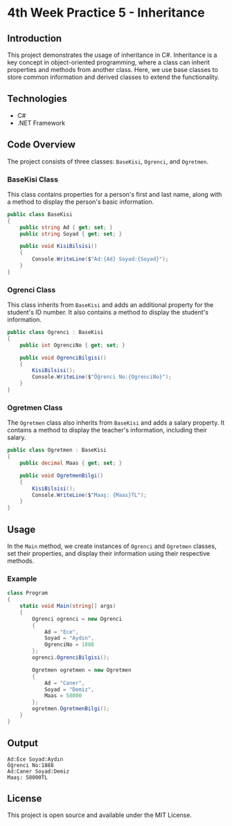 
# 4th Week Practice 5 - Inheritance

## Introduction
This project demonstrates the usage of inheritance in C#. Inheritance is a key concept in object-oriented programming, where a class can inherit properties and methods from another class. Here, we use base classes to store common information and derived classes to extend the functionality.

## Technologies
- C#
- .NET Framework

## Code Overview
The project consists of three classes: `BaseKisi`, `Ogrenci`, and `Ogretmen`. 

### BaseKisi Class
This class contains properties for a person's first and last name, along with a method to display the person's basic information.

```csharp
public class BaseKisi
{
    public string Ad { get; set; }
    public string Soyad { get; set; }

    public void KisiBilsisi()
    {
        Console.WriteLine($"Ad:{Ad} Soyad:{Soyad}");
    }
}
```

### Ogrenci Class
This class inherits from `BaseKisi` and adds an additional property for the student's ID number. It also contains a method to display the student's information.

```csharp
public class Ogrenci : BaseKisi
{
    public int OgrenciNo { get; set; }

    public void OgrenciBilgisi()
    {
        KisiBilsisi();
        Console.WriteLine($"Öğrenci No:{OgrenciNo}");
    }
}
```

### Ogretmen Class
The `Ogretmen` class also inherits from `BaseKisi` and adds a salary property. It contains a method to display the teacher's information, including their salary.

```csharp
public class Ogretmen : BaseKisi
{
    public decimal Maas { get; set; }

    public void OgretmenBilgi()
    {
        KisiBilsisi();
        Console.WriteLine($"Maaş: {Maas}TL");
    }
}
```

## Usage
In the `Main` method, we create instances of `Ogrenci` and `Ogretmen` classes, set their properties, and display their information using their respective methods.

### Example
```csharp
class Program
{
    static void Main(string[] args)
    {
        Ogrenci ogrenci = new Ogrenci
        {
            Ad = "Ece",
            Soyad = "Aydın",
            OgrenciNo = 1888
        };
        ogrenci.OgrenciBilgisi();

        Ogretmen ogretmen = new Ogretmen
        {
            Ad = "Caner",
            Soyad = "Demiz",
            Maas = 58000
        };
        ogretmen.OgretmenBilgi();
    }
}
```

## Output
```
Ad:Ece Soyad:Aydın
Öğrenci No:1888
Ad:Caner Soyad:Demiz
Maaş: 58000TL
```

## License
This project is open source and available under the MIT License.
